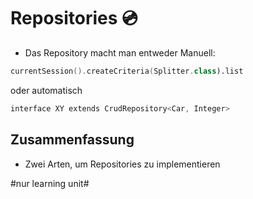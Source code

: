 
# Repositories 💿

- Das Repository macht man entweder Manuell:

```swift
currentSession().createCriteria(Splitter.class).list
```

oder automatisch

```swift
interface XY extends CrudRepository<Car, Integer>
```

## Zusammenfassung
- Zwei Arten, um Repositories zu implementieren

#nur learning unit#